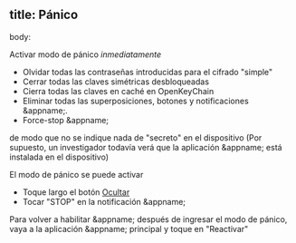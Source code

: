 
title: Pánico
---
body:

Activar modo de pánico *inmediatamente*

* Olvidar todas las contraseñas introducidas para el cifrado "simple"
* Cerrar todas las claves simétricas desbloqueadas
* Cierra todas las claves en caché en OpenKeyChain
* Eliminar todas las superposiciones, botones y notificaciones &appname;.
* Force-stop &appname;

de modo que no se indique nada de "secreto" en el dispositivo (Por supuesto, un investigador todavía verá que la aplicación &appname; está instalada en el dispositivo)

El modo de pánico se puede activar

* Toque largo el botón [Ocultar](/buttons#button_hide)
* Tocar "STOP" en la notificación &appname;

Para volver a habilitar &appname; después de ingresar el modo de pánico, vaya a la aplicación &appname; principal y toque en "Reactivar"

